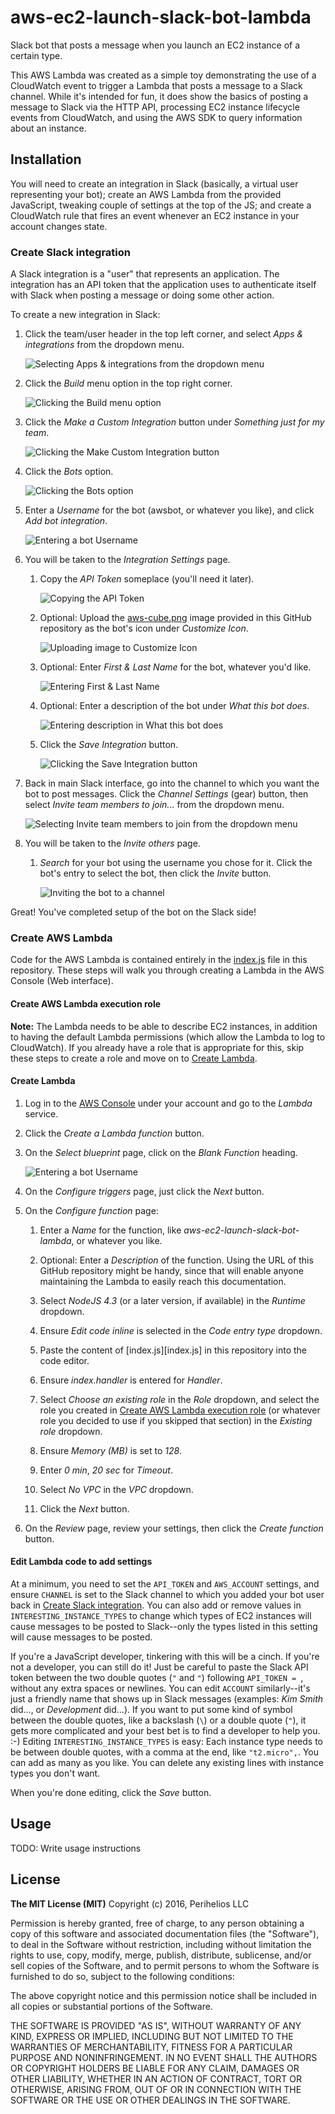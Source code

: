 # aws-ec2-launch-slack-bot-lambda
Slack bot that posts a message when you launch an EC2 instance of a certain
type.

This AWS Lambda was created as a simple toy demonstrating the use of a
CloudWatch event to trigger a Lambda that posts a message to a Slack channel.
While it's intended for fun, it does show the basics of posting a message to
Slack via the HTTP API, processing EC2 instance lifecycle events from
CloudWatch, and using the AWS SDK to query information about an instance.

## Installation
You will need to create an integration in Slack (basically, a virtual user
representing your bot); create an AWS Lambda from the provided JavaScript,
tweaking couple of settings at the top of the JS; and create a CloudWatch rule
that fires an event whenever an EC2 instance in your account changes state.

### Create Slack integration
A Slack integration is a "user" that represents an application. The integration
has an API token that the application uses to authenticate itself with Slack
when posting a message or doing some other action.

To create a new integration in Slack:

1. Click the team/user header in the top left corner, and select *Apps &
   integrations* from the dropdown menu.

   ![Selecting Apps & integrations from the dropdown menu](readme-resources/app-integration-menu.png "Apps & integrations menu")
1. Click the *Build* menu option in the top right corner.
   
   ![Clicking the Build menu option](readme-resources/build-integration-menu.png "Build menu option")
1. Click the *Make a Custom Integration* button under *Something just for my team*.
   
   ![Clicking the Make Custom Integration button](readme-resources/make-custom-integration-button.png "Make a Custom Integration button")
1. Click the *Bots* option.
   
   ![Clicking the Bots option](readme-resources/bots-option.png "Bots option")
1. Enter a *Username* for the bot (awsbot, or whatever you like), and click *Add
   bot integration*.

   ![Entering a bot Username](readme-resources/bot-username.png "Bot Username")
1. You will be taken to the *Integration Settings* page.

   1. Copy the *API Token* someplace (you'll need it later).
      
      ![Copying the API Token](readme-resources/copy-api-token.png "API Token")
   1. Optional: Upload the [aws-cube.png](aws-cube.png) image provided in this
      GitHub repository as the bot's icon under *Customize Icon*.

      ![Uploading image to Customize Icon](readme-resources/customize-icon.png "Customize Icon")
   1. Optional: Enter *First & Last Name* for the bot, whatever you'd like.
      
      ![Entering First & Last Name](readme-resources/enter-first-last-name.png "First & Last Name")
   1. Optional: Enter a description of the bot under *What this bot does*.
      
      ![Entering description in What this bot does](readme-resources/enter-description.png "What this bot does")
   1. Click the *Save Integration* button.
      
      ![Clicking the Save Integration button](readme-resources/save-integration-button.png "Save Integration")
   
1. Back in main Slack interface, go into the channel to which you want the bot
   to post messages. Click the *Channel Settings* (gear) button, then select
   *Invite team members to join...* from the dropdown menu.

   ![Selecting Invite team members to join from the dropdown menu](readme-resources/invite-team-member-menu.png "Invite team members to join menu")
1. You will be taken to the *Invite others* page.
   
   1. *Search* for your bot using the username you chose for it. Click the bot's
      entry to select the bot, then click the *Invite* button.
      
      ![Inviting the bot to a channel](readme-resources/invite-bot.png "Invite bot")

Great! You've completed setup of the bot on the Slack side!

### Create AWS Lambda
Code for the AWS Lambda is contained entirely in the [index.js](index.js) file
in this repository. These steps will walk you through creating a Lambda in the
AWS Console (Web interface).

#### Create AWS Lambda execution role
**Note:** The Lambda needs to be able to describe EC2 instances, in addition to
having the default Lambda permissions (which allow the Lambda to log to
CloudWatch). If you already have a role that is appropriate for this, skip these
steps to create a role and move on to [Create Lambda](#create-lambda).

#### Create Lambda

1. Log in to the [AWS Console](https://console.aws.amazon.com/) under your
   account and go to the *Lambda* service.
   
1. Click the *Create a Lambda function* button.
   
1. On the *Select blueprint* page, click on the *Blank Function* heading.
   
   ![Entering a bot Username](readme-resources/select-lambda.png "Bot Username")
   
1. On the *Configure triggers* page, just click the *Next* button.
   
1. On the *Configure function* page:
   
   1. Enter a *Name* for the function, like *aws-ec2-launch-slack-bot-lambda*,
      or whatever you like.
   
   1. Optional: Enter a *Description* of the function. Using the URL of this
      GitHub repository might be handy, since that will enable anyone
     maintaining the Lambda to easily reach this documentation.
   
   1. Select *NodeJS 4.3* (or a later version, if available) in the *Runtime*
      dropdown.
   
   1. Ensure *Edit code inline* is selected in the *Code entry type* dropdown.
   
   1. Paste the content of [index.js][index.js] in this repository into the
      code editor.
   
   1. Ensure *index.handler* is entered for *Handler*.
   
   1. Select *Choose an existing role* in the *Role* dropdown, and select the
      role you created in
      [Create AWS Lambda execution role](#create-aws-lambda-execution-role) (or
	  whatever role you decided to use if you skipped that section) in the
	  *Existing role* dropdown.

   1. Ensure *Memory (MB)* is set to *128*.

   1. Enter *0 min*, *20 sec* for *Timeout*.

   1. Select *No VPC* in the *VPC* dropdown.

   1. Click the *Next* button.

1. On the *Review* page, review your settings, then click the *Create
   function* button.

#### Edit Lambda code to add settings
At a minimum, you need to set the `API_TOKEN` and `AWS_ACCOUNT` settings, and
ensure `CHANNEL` is set to the Slack channel to which you added your bot user
back in [Create Slack integration](#create-slack-integration). You can also add
or remove values in `INTERESTING_INSTANCE_TYPES` to change which types of EC2
instances will cause messages to be posted to Slack--only the types listed in
this setting will cause messages to be posted.

If you're a JavaScript developer, tinkering with this will be a cinch. If you're
not a developer, you can still do it! Just be careful to paste the Slack API
token between the two double quotes (`"` and `"`) following `API_TOKEN = `,
without any extra spaces or newlines. You can edit `ACCOUNT` similarly--it's
just a friendly name that shows up in Slack messages (examples: *Kim Smith*
did..., or *Development* did...). If you want to put some kind of symbol between
the double quotes, like a backslash (`\`) or a double quote (`"`), it gets more
complicated and your best bet is to find a developer to help you. :-) Editing
`INTERESTING_INSTANCE_TYPES` is easy: Each instance type needs to be between
double quotes, with a comma at the end, like `"t2.micro",`. You can add as many
as you like. You can delete any existing lines with instance types you don't want.

When you're done editing, click the *Save* button.

## Usage

TODO: Write usage instructions

## License
**The MIT License (MIT)**
Copyright (c) 2016, Perihelios LLC

Permission is hereby granted, free of charge, to any person obtaining a copy of this software and associated documentation files (the "Software"), to deal in the Software without restriction, including without limitation the rights to use, copy, modify, merge, publish, distribute, sublicense, and/or sell copies of the Software, and to permit persons to whom the Software is furnished to do so, subject to the following conditions:

The above copyright notice and this permission notice shall be included in all copies or substantial portions of the Software.

THE SOFTWARE IS PROVIDED "AS IS", WITHOUT WARRANTY OF ANY KIND, EXPRESS OR IMPLIED, INCLUDING BUT NOT LIMITED TO THE WARRANTIES OF MERCHANTABILITY, FITNESS FOR A PARTICULAR PURPOSE AND NONINFRINGEMENT. IN NO EVENT SHALL THE AUTHORS OR COPYRIGHT HOLDERS BE LIABLE FOR ANY CLAIM, DAMAGES OR OTHER LIABILITY, WHETHER IN AN ACTION OF CONTRACT, TORT OR OTHERWISE, ARISING FROM, OUT OF OR IN CONNECTION WITH THE SOFTWARE OR THE USE OR OTHER DEALINGS IN THE SOFTWARE.
